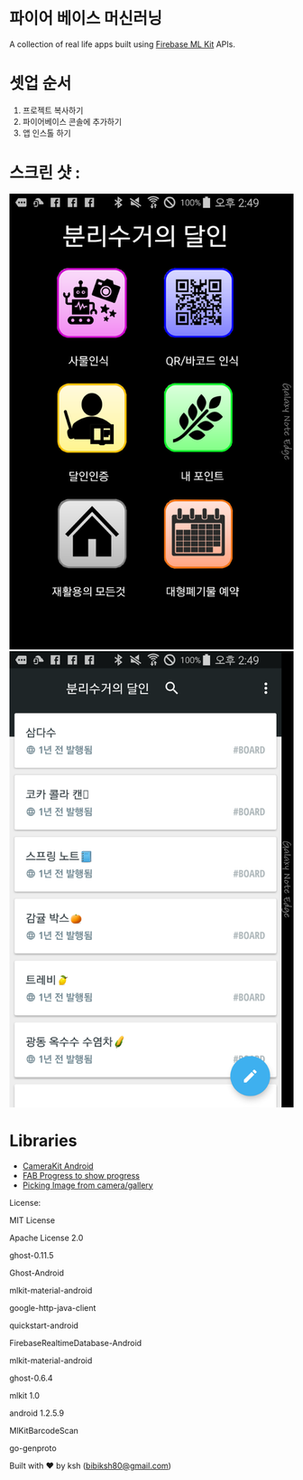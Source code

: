 # 파이어 베이스 머신러닝
A collection of real life apps built using [Firebase ML Kit](https://firebase.google.com/products/ml-kit/) APIs.

# 셋업 순서

1. 프로젝트 복사하기
2. 파이어베이스 콘솔에 추가하기
3. 앱 인스톨 하기


# 스크린 샷 : 
![image01](https://github.com/bibiksh80/dalin/blob/main/img/Screenshot_2020-10-04-14-49-07.png)
![image02](https://github.com/bibiksh80/dalin/blob/main/img/Screenshot_2020-10-04-14-49-39.png)

# Libraries

* [CameraKit Android](https://github.com/CameraKit/camerakit-android)
* [FAB Progress to show progress](https://github.com/JorgeCastilloPrz/FABProgressCircle)
* [Picking Image from camera/gallery](https://github.com/jkwiecien/EasyImage)

License:

  MIT License
  
  Apache License 2.0
  
  <library>
  
  ghost-0.11.5	
  
  Ghost-Android
  
  mlkit-material-android  
  
  google-http-java-client
  
  quickstart-android
  
  FirebaseRealtimeDatabase-Android
  
  mlkit-material-android
  
  ghost-0.6.4
  
  mlkit	1.0
  
  android	1.2.5.9
  
  MlKitBarcodeScan
  
  go-genproto
  
  
Built with ❤️ by ksh (bibiksh80@gmail.com)
